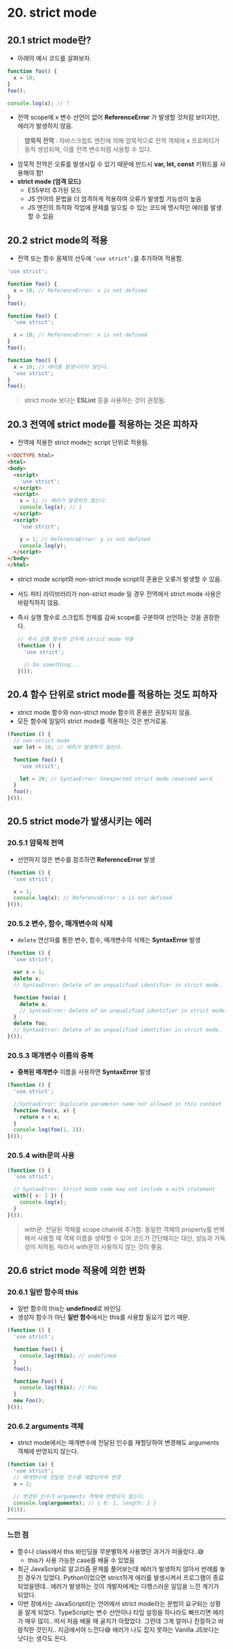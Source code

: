 # 20. strict mode
## 20.1 strict mode란?

- 아래의 예시 코드를 살펴보자.

```jsx
function foo() {
  x = 10;
}
foo();

console.log(x); // ?
```

- 전역 scope에 x 변수 선언이 없어 **ReferenceError** 가 발생할 것처럼 보이지만, 에러가 발생하지 않음.

> **암묵적 전역** : 자바스크립트 엔진에 의해 암묵적으로 전역 객체에 x 프로퍼티가 동적 생성되며, 이를 전역 변수처럼 사용할 수 있다.
> 
- 암묵적 전역은 오류를 발생시킬 수 있기 때문에 반드시 **var, let, const** 키워드를 사용해야 함!
- **strict mode (엄격 모드)**
    - ES5부터 추가된 모드
    - JS 언어의 문법을 더 엄격하게 적용하여 오류가 발생할 가능성이 높음
    - JS 엔진의 최적화 작업에 문제를 일으킬 수 있는 코드에 명시적인 에러를 발생할 수 있음

## 20.2 strict mode의 적용

- 전역 또는 함수 몸체의 선두에 `‘use strict’;`를 추가하여 적용함.

```jsx
'use strict';

function foo() {
  x = 10; // ReferenceError: x is not defined
}
foo();
```

```jsx
function foo() {
  'use strict';

  x = 10; // ReferenceError: x is not defined
}
foo();
```

```jsx
function foo() {
  x = 10; // 에러를 발생시키지 않는다.
  'use strict';
}
foo();
```

> strict mode 보다는 **ESLint** 등을 사용하는 것이 권장됨.
> 

## 20.3 전역에 strict mode를 적용하는 것은 피하자

- 전역에 적용한 strict mode는 script 단위로 적용됨.

```html
<!DOCTYPE html>
<html>
<body>
  <script>
    'use strict';
  </script>
  <script>
    x = 1; // 에러가 발생하지 않는다.
    console.log(x); // 1
  </script>
  <script>
    'use strict';

    y = 1; // ReferenceError: y is not defined
    console.log(y);
  </script>
</body>
</html>
```

- strict mode script와 non-strict mode script의 혼용은 오류가 발생할 수 있음.
- 서드 파티 라이브러리가 non-strict mode 일 경우 전역에서 strict mode 사용은 바람직하지 않음.
- 즉시 실행 함수로 스크립트 전체를 감싸 scope를 구분하여 선언하는 것을 권장한다.
    
    ```jsx
    // 즉시 실행 함수의 선두에 strict mode 적용
    (function () {
      'use strict';
    
      // Do something...
    }());
    ```
    

## 20.4 함수 단위로 strict mode를 적용하는 것도 피하자

- strict mode 함수와 non-strict mode 함수의 혼용은 권장되지 않음.
- 모든 함수에 일일이 strict mode를 적용하는 것은 번거로움.

```jsx
(function () {
  // non-strict mode
  var lеt = 10; // 에러가 발생하지 않는다.

  function foo() {
    'use strict';

    let = 20; // SyntaxError: Unexpected strict mode reserved word
  }
  foo();
}());
```

## 20.5 strict mode가 발생시키는 에러

### 20.5.1 암묵적 전역

- 선언하지 않은 변수를 참조하면 **ReferenceError** 발생

```jsx
(function () {
  'use strict';

  x = 1;
  console.log(x); // ReferenceError: x is not defined
}());
```

### 20.5.2 변수, 함수, 매개변수의 삭제

- `delete` 연산자를 통한 변수, 함수, 매개변수의 삭제는 **SyntaxError** 발생

```jsx
(function () {
  'use strict';

  var x = 1;
  delete x;
  // SyntaxError: Delete of an unqualified identifier in strict mode.

  function foo(a) {
    delete a;
    // SyntaxError: Delete of an unqualified identifier in strict mode.
  }
  delete foo;
  // SyntaxError: Delete of an unqualified identifier in strict mode.
}());
```

### 20.5.3 매개변수 이름의 중복

- **중복된 매개변수** 이름을 사용하면 **SyntaxError** 발생

```jsx
(function () {
  'use strict';

  //SyntaxError: Duplicate parameter name not allowed in this context
  function foo(x, x) {
    return x + x;
  }
  console.log(foo(1, 2));
}());
```

### 20.5.4 with문의 사용

```jsx
(function () {
  'use strict';

  // SyntaxError: Strict mode code may not include a with statement
  with({ x: 1 }) {
    console.log(x);
  }
}());
```

> with문: 전달된 객체를 scope chain에 추가함. 동일한 객체의 property를 반복해서 사용할 때 객체 이름을 생략할 수 있어 코드가 간단해지는 대신, 성능과 가독성이 저하됨. 따라서 with문의 사용하지 않는 것이 좋음.
> 

## 20.6 strict mode 적용에 의한 변화

### 20.6.1 일반 함수의 this

- 일반 함수의 this는 **undefined**로 바인딩.
- 생성자 함수가 아닌 **일반 함수**에서는 this를 사용할 필요가 없기 때문.

```jsx
(function () {
  'use strict';

  function foo() {
    console.log(this); // undefined
  }
  foo();

  function Foo() {
    console.log(this); // Foo
  }
  new Foo();
}());
```

### 20.6.2 arguments 객체

- strict mode에서는 매개변수에 전달된 인수를 재할당하여 변경해도 arguments 객체에 반영되지 않는다.

```jsx
(function (a) {
  'use strict';
  // 매개변수에 전달된 인수를 재할당하여 변경
  a = 2;

  // 변경된 인수가 arguments 객체에 반영되지 않는다.
  console.log(arguments); // { 0: 1, length: 1 }
}(1));
```

---

### 느낀 점

- 함수나 class에서 this 바인딩을 무분별하게 사용했던 과거가 떠올랐다..😅
    - this가 사용 가능한 case를 배울 수 있었음
- 최근 JavaScript로 알고리즘 문제를 풀어보는데 에러가 발생하지 않아서 반례를 놓친 경우가 있었다. Python이었으면 strict하게 에러를 발생시켜서 프로그램이 종료되었을텐데.. 에러가 발생하는 것이 개발자에게는 다행스러운 일임을 느낀 계기가 되었다.
- 이번 장에서는 JavaScript라는 언어에서 strict mode라는 문법이 요구되는 상황을 알게 되었다. TypeScript는 변수 선언이나 타입 설정을 하나라도 빠뜨리면 에러가 매우 많이.. 떠서 처음 배울 때 골치가 아팠었다. 그런데 그게 얼마나 친절하고 바람직한 것인지.. 지금에서야 느낀다😅 에러가 나도 잡지 못하는 Vanilla JS보다는 낫다는 생각도 든다.